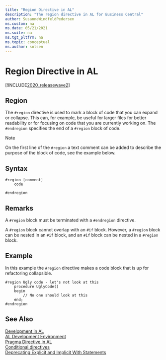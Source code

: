 ```yaml
---
title: "Region Directive in AL"
description: "The region directive in AL for Business Central"
author: SusanneWindfeldPedersen
ms.custom: na
ms.date: 05/21/2021
ms.suite: na
ms.tgt_pltfrm: na
ms.topic: conceptual
ms.author: solsen
---
```


# Region Directive in AL

[!INCLUDE[2020_releasewave2](../../includes/2020_releasewave2.md)]

## Region

The `#region` directive is used to mark a block of code that you can expand or collapse. This can, for example, be useful for larger files for better readability or for focusing on code that you are currently working on. The `#endregion` specifies the end of a `#region` block of code. 

> [!NOTE]  
> On the first line of the `#region` a text comment can be added to describe the purpose of the block of code, see the example below.

## Syntax

```AL
#region [comment]
    code
```

```AL
#endregion
```

## Remarks

A `#region` block must be terminated with a `#endregion` directive.

A `#region` block cannot overlap with an `#if` block. However, a `#region` block can be nested in an `#if` block, and an `#if` block can be nested in a `#region` block.

## Example

In this example the `#region` directive makes a code block that is up for refactoring collapsible.

```AL
#region Ugly code - let's not look at this
    procedure UglyCode()
    begin
        // No one should look at this
    end;
#endregion
```

## See Also

[Development in AL](../devenv-dev-overview.md)  
[AL Development Environment](../devenv-reference-overview.md)  
[Pragma Directive in AL](devenv-directive-pragma.md)  
[Conditional directives](devenv-directives-in-al.md#conditional-directives)  
[Deprecating Explicit and Implicit With Statements](../devenv-deprecating-with-statements-overview.md)